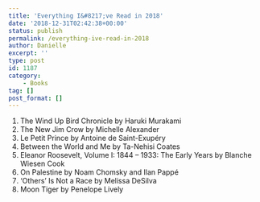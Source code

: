 ```yaml
---
title: 'Everything I&#8217;ve Read in 2018'
date: '2018-12-31T02:42:38+00:00'
status: publish
permalink: /everything-ive-read-in-2018
author: Danielle
excerpt: ''
type: post
id: 1187
category:
    - Books
tag: []
post_format: []
---
```

1. The Wind Up Bird Chronicle by Haruki Murakami
2. The New Jim Crow by Michelle Alexander
3. Le Petit Prince by Antoine de Saint-Exupéry
4. Between the World and Me by Ta-Nehisi Coates
5. Eleanor Roosevelt, Volume I: 1844 – 1933: The Early Years by Blanche Wiesen Cook
6. On Palestine by Noam Chomsky and Ilan Pappé
7. ‘Others’ Is Not a Race by Melissa DeSilva
8. Moon Tiger by Penelope Lively